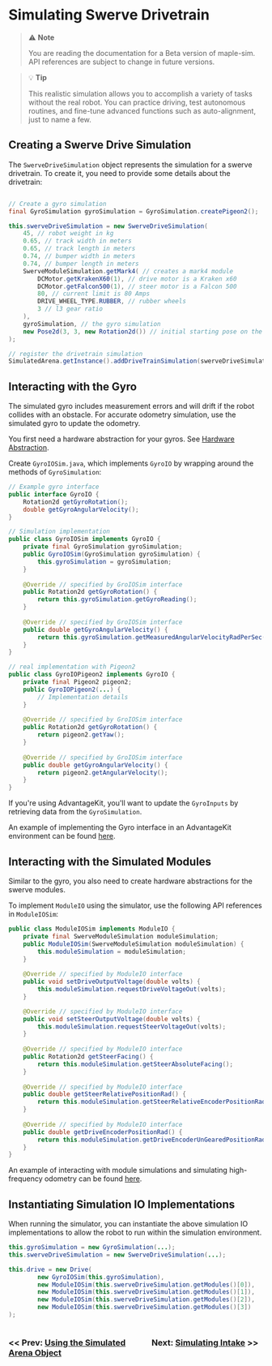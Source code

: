 # Simulating Swerve Drivetrain

> ⚠️ **Note**
>
> You are reading the documentation for a Beta version of maple-sim. API references are subject to change in future versions.

> 💡 **Tip**
> 
> This realistic simulation allows you to accomplish a variety of tasks without the real robot. You can practice driving, test autonomous routines, and fine-tune advanced functions such as auto-alignment, just to name a few.



## Creating a Swerve Drive Simulation

The `SwerveDriveSimulation` object represents the simulation for a swerve drivetrain. To create it, you need to provide some details about the drivetrain:

```java

// Create a gyro simulation
final GyroSimulation gyroSimulation = GyroSimulation.createPigeon2();

this.swerveDriveSimulation = new SwerveDriveSimulation(
    45, // robot weight in kg
    0.65, // track width in meters
    0.65, // track length in meters 
    0.74, // bumper width in meters
    0.74, // bumper length in meters
    SwerveModuleSimulation.getMark4( // creates a mark4 module
        DCMotor.getKrakenX60(1), // drive motor is a Kraken x60
        DCMotor.getFalcon500(1), // steer motor is a Falcon 500
        80, // current limit is 80 Amps
        DRIVE_WHEEL_TYPE.RUBBER, // rubber wheels
        3 // l3 gear ratio
    ),
    gyroSimulation, // the gyro simulation
    new Pose2d(3, 3, new Rotation2d()) // initial starting pose on the field
);

// register the drivetrain simulation
SimulatedArena.getInstance().addDriveTrainSimulation(swerveDriveSimulation); 
```


## Interacting with the Gyro
The simulated gyro includes measurement errors and will drift if the robot collides with an obstacle. For accurate odometry simulation, use the simulated gyro to update the odometry.

You first need a hardware abstraction for your gyros. See [Hardware Abstraction](./1_HARDWARE_ABSTRACTIONS.md).

Create `GyroIOSim.java`, which implements `GyroIO` by wrapping around the methods of `GyroSimulation`:

```java
// Example gyro interface
public interface GyroIO {
    Rotation2d getGyroRotation();
    double getGyroAngularVelocity();
}
```

```java
// Simulation implementation
public class GyroIOSim implements GyroIO {
    private final GyroSimulation gyroSimulation;
    public GyroIOSim(GyroSimulation gyroSimulation) {
        this.gyroSimulation = gyroSimulation;
    }
    
    @Override // specified by GroIOSim interface
    public Rotation2d getGyroRotation() {
        return this.gyroSimulation.getGyroReading();
    }
    
    @Override // specified by GroIOSim interface
    public double getGyroAngularVelocity() {
        return this.gyroSimulation.getMeasuredAngularVelocityRadPerSec();
    }
}
```

```java
// real implementation with Pigeon2
public class GyroIOPigeon2 implements GyroIO {
    private final Pigeon2 pigeon2;
    public GyroIOPigeon2(...) {
        // Implementation details
    }
    
    @Override // specified by GroIOSim interface
    public Rotation2d getGyroRotation() {
        return pigeon2.getYaw();
    }
    
    @Override // specified by GroIOSim interface
    public double getGyroAngularVelocity() {
        return pigeon2.getAngularVelocity();
    }
}
```

If you're using AdvantageKit, you'll want to update the `GyroInputs` by retrieving data from the `GyroSimulation`.

An example of implementing the Gyro interface in an AdvantageKit environment can be found [here](https://github.com/Shenzhen-Robotics-Alliance/maple-sim/blob/main/templates/AdvantageKit_AdvancedSwerveDriveProject/src/main/java/frc/robot/subsystems/drive/GyroIOSim.java).

## Interacting with the Simulated Modules

Similar to the gyro, you also need to create hardware abstractions for the swerve modules.

To implement `ModuleIO` using the simulator, use the following API references in `ModuleIOSim`:

```java
public class ModuleIOSim implements ModuleIO {
    private final SwerveModuleSimulation moduleSimulation;
    public ModuleIOSim(SwerveModuleSimulation moduleSimulation) {
        this.moduleSimulation = moduleSimulation;
    }
    
    @Override // specified by ModuleIO interface
    public void setDriveOutputVoltage(double volts) {
        this.moduleSimulation.requestDriveVoltageOut(volts);
    }

    @Override // specified by ModuleIO interface
    public void setSteerOutputVoltage(double volts) {
        this.moduleSimulation.requestSteerVoltageOut(volts);
    }
    
    @Override // specified by ModuleIO interface
    public Rotation2d getSteerFacing() {
        return this.moduleSimulation.getSteerAbsoluteFacing();
    }
    
    @Override // specified by ModuleIO interface
    public double getSteerRelativePositionRad() {
        return this.moduleSimulation.getSteerRelativeEncoderPositionRad();
    }
    
    @Override // specified by ModuleIO interface
    public double getDriveEncoderPositionRad() {
        return this.moduleSimulation.getDriveEncoderUnGearedPositionRad();
    }
}
```

An example of interacting with module simulations and simulating high-frequency odometry can be found [here](https://github.com/Shenzhen-Robotics-Alliance/maple-sim/blob/main/templates/AdvantageKit_AdvancedSwerveDriveProject/src/main/java/frc/robot/subsystems/drive/ModuleIOSim.java).

## Instantiating Simulation IO Implementations

When running the simulator, you can instantiate the above simulation IO implementations to allow the robot to run within the simulation environment.

```java
this.gyroSimulation = new GyroSimulation(...);
this.swerveDriveSimulation = new SwerveDriveSimulation(...);

this.drive = new Drive(
        new GyroIOSim(this.gyroSimulation),
        new ModuleIOSim(this.swerveDriveSimulation.getModules()[0]),
        new ModuleIOSim(this.swerveDriveSimulation.getModules()[1]),
        new ModuleIOSim(this.swerveDriveSimulation.getModules()[2]),
        new ModuleIOSim(this.swerveDriveSimulation.getModules()[3])
);
```

<div style="display:flex">
    <h3 style="width:49%"><< Prev: <a href="https://shenzhen-robotics-alliance.github.io/maple-sim/3_USING_THE_SIMULATED_ARENA.html">Using the Simulated Arena Object</a></h3>
    <h3 style="width:49%" align="right">Next: <a href="https://shenzhen-robotics-alliance.github.io/maple-sim/5_SIMULATING_INTAKE.html">Simulating Intake</a> >></h3>
</div>